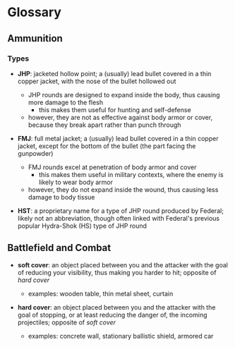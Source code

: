 # Glossary

## Ammunition

### Types

- **JHP**: jacketed hollow point; a (usually) lead bullet covered in a thin copper jacket, with the nose of the bullet hollowed out

  - JHP rounds are designed to expand inside the body, thus causing more damage to the flesh
    - this makes them useful for hunting and self-defense
  - however, they are not as effective against body armor or cover, because they break apart rather than punch through

- **FMJ**: full metal jacket; a (usually) lead bullet covered in a thin copper jacket, except for the bottom of the bullet (the part facing the gunpowder)

  - FMJ rounds excel at penetration of body armor and cover
    - this makes them useful in military contexts, where the enemy is likely to wear body armor
  - however, they do not expand inside the wound, thus causing less damage to body tissue

- **HST**: a proprietary name for a type of JHP round produced by Federal; likely not an abbreviation, though often linked with Federal's previous popular Hydra-Shok (HS) type of JHP round

## Battlefield and Combat

- **soft cover**: an object placed between you and the attacker with the goal of reducing your visibility, thus making you harder to hit; opposite of _hard cover_

  - examples: wooden table, thin metal sheet, curtain

- **hard cover**: an object placed between you and the attacker with the goal of stopping, or at least reducing the danger of, the incoming projectiles; opposite of _soft cover_

  - examples: concrete wall, stationary ballistic shield, armored car
